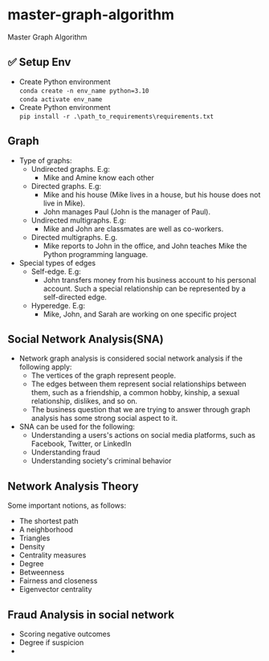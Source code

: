 # master-graph-algorithm
Master Graph Algorithm

## ✅ Setup Env
- Create Python environment\
`conda create -n env_name python=3.10`\
`conda activate env_name`
- Create Python environment\
`pip install -r .\path_to_requirements\requirements.txt`

## Graph
- Type of graphs:
  - Undirected graphs. E.g:
    - Mike and Amine know each other
  - Directed graphs. E.g:
    - Mike and his house (Mike lives in a house, but his house does not live in Mike).
    - John manages Paul (John is the manager of Paul).
  - Undirected multigraphs. E.g:
    - Mike and John are classmates are well as co-workers.
  - Directed multigraphs. E.g.
    - Mike reports to John in the office, and John teaches Mike the Python programming language.
- Special types of edges
  - Self-edge. E.g:
    - John transfers money from his business account to his personal account. Such a special relationship can be represented by a self-directed edge.
  - Hyperedge. E.g:
    - Mike, John, and Sarah are working on one specific project
## Social Network Analysis(SNA)
- Network graph analysis is considered social network analysis if the following apply:
  - The vertices of the graph represent people.
  - The edges between them represent social relationships between them, such as a friendship, a common hobby, kinship, a sexual relationship, dislikes, and so on. 
  - The business question that we are trying to answer through graph analysis has some strong social aspect to it.
- SNA can be used for the following:
  - Understanding a users's actions on social media platforms, such as Facebook, Twitter, or LinkedIn
  - Understanding fraud
  - Understanding society's criminal behavior
## Network Analysis Theory
Some important notions, as follows:
- The shortest path
- A neighborhood
- Triangles
- Density
- Centrality measures
- Degree
- Betweenness
- Fairness and closeness
- Eigenvector centrality

## Fraud Analysis in social network
- Scoring negative outcomes
- Degree if suspicion
- 